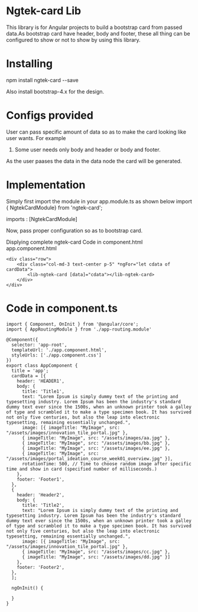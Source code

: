 # Ngtek-card Lib

This library is for Angular  projects to build a bootstrap card from passed data.As bootstrap card have header, body and footer, these all thing can be configured to show or not to show by using this library.

# Installing
npm install ngtek-card --save

Also install bootstrap-4.x for the design.


# Configs provided

User can pass specific amount of data so as to make the card looking like user wants. For example 
1) Some user needs only body and header or body and footer.

As the user paases the data in the data node the card will be generated.

# Implementation
Simply first import the module in your app.module.ts as shown below
import { NgtekCardModule} from 'ngtek-card';

imports : [NgtekCardModule]

Now, pass proper configuration so as to bootstrap card.

Displying complete ngtek-card
Code in component.html
app.component.html
```
<div class="row">
    <div class="col-md-3 text-center p-5" *ngFor="let cdata of cardData">
        <lib-ngtek-card [data]="cdata"></lib-ngtek-card>
    </div>
</div>
```

# Code in component.ts
```
import { Component, OnInit } from '@angular/core';
import { AppRoutingModule } from './app-routing.module'

@Component({
  selector: 'app-root',
  templateUrl: './app.component.html',
  styleUrls: ['./app.component.css']
})
export class AppComponent {
  title = 'app';
  cardData = [{
    header: 'HEADER1',
    body: {
      title: 'Title1',
      text: "Lorem Ipsum is simply dummy text of the printing and typesetting industry. Lorem Ipsum has been the industry's standard dummy text ever since the 1500s, when an unknown printer took a galley of type and scrambled it to make a type specimen book. It has survived not only five centuries, but also the leap into electronic typesetting, remaining essentially unchanged.",
      image: [{ imageTitle: "MyImage", src: "/assets/images/innovation_tile_portal.jpg" },
      { imageTitle: "MyImage", src: "/assets/images/aa.jpg" },
      { imageTitle: "MyImage", src: "/assets/images/bb.jpg" },
      { imageTitle: "MyImage", src: "/assets/images/ee.jpg" },
      { imageTitle: "MyImage", src: "/assets/images/portal_ideation_course_week01_overview.jpg" }],
      rotationTime: 500, // Time to choose random image after specific time and show in card (specified number of milliseconds.)
    },
    footer: 'Footer1',
  },
  {
    header: 'Header2',
    body: {
      title: 'Title2',
      text: "Lorem Ipsum is simply dummy text of the printing and typesetting industry. Lorem Ipsum has been the industry's standard dummy text ever since the 1500s, when an unknown printer took a galley of type and scrambled it to make a type specimen book. It has survived not only five centuries, but also the leap into electronic typesetting, remaining essentially unchanged.",
      image: [{ imageTitle: "MyImage", src: "/assets/images/innovation_tile_portal.jpg" },
      { imageTitle: "MyImage", src: "/assets/images/cc.jpg" },
      { imageTitle: "MyImage", src: "/assets/images/dd.jpg" }]
    },
    footer: 'Footer2',
  },
  ];

  ngOnInit() {

  }
}
```
